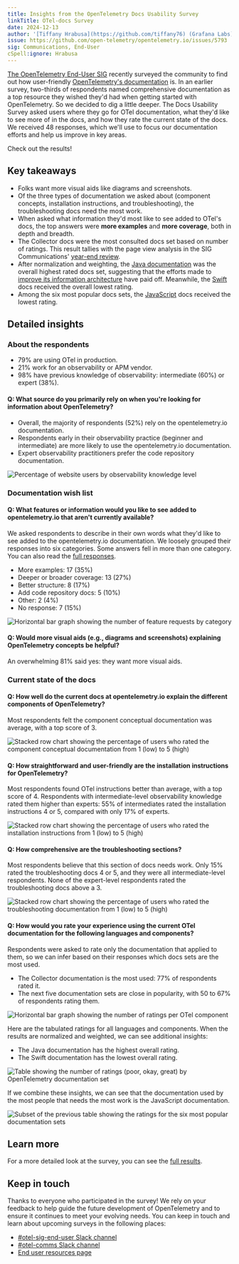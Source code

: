 ```yaml
---
title: Insights from the OpenTelemetry Docs Usability Survey
linkTitle: OTel-docs Survey
date: 2024-12-13
author: '[Tiffany Hrabusa](https://github.com/tiffany76) (Grafana Labs)'
issue: https://github.com/open-telemetry/opentelemetry.io/issues/5793
sig: Communications, End-User
cSpell:ignore: Hrabusa
---
```


[The OpenTelemetry End-User SIG](/community/end-user/) recently surveyed the
community to find out how user-friendly [OpenTelemetry's documentation](/docs/)
is. In an earlier survey, two-thirds of respondents named comprehensive
documentation as a top resource they wished they'd had when getting started with
OpenTelemetry. So we decided to dig a little deeper. The Docs Usability Survey
asked users where they go for OTel documentation, what they'd like to see more
of in the docs, and how they rate the current state of the docs. We received 48
responses, which we'll use to focus our documentation efforts and help us
improve in key areas.

Check out the results!

## Key takeaways

- Folks want more visual aids like diagrams and screenshots.
- Of the three types of documentation we asked about (component concepts,
  installation instructions, and troubleshooting), the troubleshooting docs need
  the most work.
- When asked what information they'd most like to see added to OTel's docs, the
  top answers were **more examples** and **more coverage**, both in depth and
  breadth.
- The Collector docs were the most consulted docs set based on number of
  ratings. This result tallies with the page view analysis in the SIG
  Communications'
  [year-end review](../year-in-review/#which-pages-were-the-most-popular).
- After normalization and weighting, the
  [Java documentation](/docs/languages/java/) was the overall highest rated docs
  set, suggesting that the efforts made to
  [improve its information architecture](../year-in-review/#ia-improvements)
  have paid off. Meanwhile, the [Swift](/docs/languages/swift/) docs received
  the overall lowest rating.
- Among the six most popular docs sets, the [JavaScript](/docs/languages/js/)
  docs received the lowest rating.

## Detailed insights

### About the respondents

- 79% are using OTel in production.
- 21% work for an observability or APM vendor.
- 98% have previous knowledge of observability: intermediate (60%) or expert
  (38%).

#### Q: What source do you primarily rely on when you're looking for information about OpenTelemetry?

- Overall, the majority of respondents (52%) rely on the opentelemetry.io
  documentation.
- Respondents early in their observability practice (beginner and intermediate)
  are more likely to use the opentelemetry.io documentation.
- Expert observability practitioners prefer the code repository documentation.

![Percentage of website users by observability knowledge level](website-usage.png)

### Documentation wish list

#### Q: What features or information would you like to see added to opentelemetry.io that aren't currently available?

We asked respondents to describe in their own words what they'd like to see
added to the opentelemetry.io documentation. We loosely grouped their responses
into six categories. Some answers fell in more than one category. You can also
read the
[full responses](https://docs.google.com/spreadsheets/d/1kpJQYiEGtpZorICbl-QfYL3mKfeoRLiUywvKcV8fcNA/edit?resourcekey=&gid=439437959#gid=439437959).

- More examples: 17 (35%)
- Deeper or broader coverage: 13 (27%)
- Better structure: 8 (17%)
- Add code repository docs: 5 (10%)
- Other: 2 (4%)
- No response: 7 (15%)

![Horizontal bar graph showing the number of feature requests by category](feature-request.png)

#### Q: Would more visual aids (e.g., diagrams and screenshots) explaining OpenTelemetry concepts be helpful?

An overwhelming 81% said yes: they want more visual aids.

### Current state of the docs

#### Q: How well do the current docs at opentelemetry.io explain the different components of OpenTelemetry?

Most respondents felt the component conceptual documentation was average, with a
top score of 3.

![Stacked row chart showing the percentage of users who rated the component conceptual documentation from 1 (low) to 5 (high)](component-explanations.png)

#### Q: How straightforward and user-friendly are the installation instructions for OpenTelemetry?

Most respondents found OTel instructions better than average, with a top score
of 4. Respondents with intermediate-level observability knowledge rated them
higher than experts: 55% of intermediates rated the installation instructions 4
or 5, compared with only 17% of experts.

![Stacked row chart showing the percentage of users who rated the installation instructions from 1 (low) to 5 (high)](installation-instructions.png)

#### Q: How comprehensive are the troubleshooting sections?

Most respondents believe that this section of docs needs work. Only 15% rated
the troubleshooting docs 4 or 5, and they were all intermediate-level
respondents. None of the expert-level respondents rated the troubleshooting docs
above a 3.

![Stacked row chart showing the percentage of users who rated the troubleshooting documentation from 1 (low) to 5 (high)](troubleshooting.png)

#### Q: How would you rate your experience using the current OTel documentation for the following languages and components?

Respondents were asked to rate only the documentation that applied to them, so
we can infer based on their responses which docs sets are the most used.

- The Collector documentation is the most used: 77% of respondents rated it.
- The next five documentation sets are close in popularity, with 50 to 67% of
  respondents rating them.

![Horizontal bar graph showing the number of ratings per OTel component](top-six-bar.png)

Here are the tabulated ratings for all languages and components. When the
results are normalized and weighted, we can see additional insights:

- The Java documentation has the highest overall rating.
- The Swift documentation has the lowest overall rating.

![Table showing the number of ratings (poor, okay, great) by OpenTelemetry documentation set](ratings-table.png)

If we combine these insights, we can see that the documentation used by the most
people that needs the most work is the JavaScript documentation.

![Subset of the previous table showing the ratings for the six most popular documentation sets](javascript-table.png)

## Learn more

For a more detailed look at the survey, you can see the
[full results](https://docs.google.com/spreadsheets/d/1kpJQYiEGtpZorICbl-QfYL3mKfeoRLiUywvKcV8fcNA/edit?resourcekey=&gid=439437959#gid=439437959).

## Keep in touch

Thanks to everyone who participated in the survey! We rely on your feedback to
help guide the future development of OpenTelemetry and to ensure it continues to
meet your evolving needs. You can keep in touch and learn about upcoming surveys
in the following places:

- [#otel-sig-end-user Slack channel](https://cloud-native.slack.com/archives/C01RT3MSWGZ)
- [#otel-comms Slack channel](https://cloud-native.slack.com/archives/C02UN96HZH6)
- [End user resources page](/community/end-user/)
